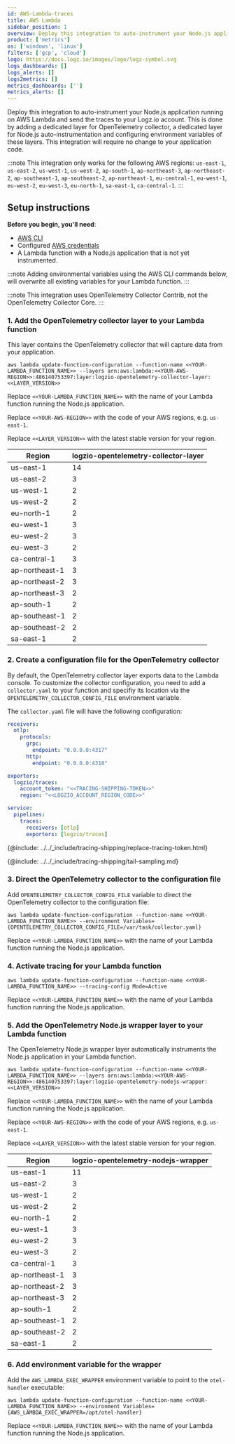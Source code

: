 ```yaml
---
id: AWS-Lambda-traces
title: AWS Lambda
sidebar_position: 1
overview: Deploy this integration to auto-instrument your Node.js application running on AWS Lambda and send the traces to your Logz.io account. This is done by adding a dedicated layer for OpenTelemetry collector, a dedicated layer for Node.js auto-instrumentation and configuring environment variables of these layers. This integration will require no change to your application code.
product: ['metrics']
os: ['windows', 'linux']
filters: ['gcp', 'cloud']
logo: https://docs.logz.io/images/logo/logz-symbol.svg
logs_dashboards: []
logs_alerts: []
logs2metrics: []
metrics_dashboards: ['']
metrics_alerts: []
---
```



Deploy this integration to auto-instrument your Node.js application running on AWS Lambda and send the traces to your Logz.io account. This is done by adding a dedicated layer for OpenTelemetry collector, a dedicated layer for Node.js auto-instrumentation and configuring environment variables of these layers. This integration will require no change to your application code.

<!-- info-box-start:info -->
:::note
This integration only works for the following AWS regions: `us-east-1`, `us-east-2`, `us-west-1`, `us-west-2`,
               `ap-south-1`, `ap-northeast-3`, `ap-northeast-2`, `ap-southeast-1`, `ap-southeast-2`, `ap-northeast-1`,
               `eu-central-1`, `eu-west-1`, `eu-west-2`, `eu-west-3`, `eu-north-1`,
               `sa-east-1`,
               `ca-central-1`.
:::
<!-- info-box-end -->

## Setup instructions

**Before you begin, you'll need**:
  
* [AWS CLI](https://docs.aws.amazon.com/cli/latest/userguide/install-cliv2.html)
* Configured [AWS credentials](https://docs.aws.amazon.com/cli/latest/userguide/cli-configure-files.html)
* A Lambda function with a Node.js application that is not yet instrumented.

<!-- info-box-start:info -->
:::note
Adding environmental variables using the AWS CLI commands below, will overwrite all existing variables for your Lambda function.
:::
<!-- info-box-end -->

<!-- info-box-start:info -->
:::note
This integration uses OpenTelemetry Collector Contrib, not the OpenTelemetry Collector Core.
:::
<!-- info-box-end -->


### 1. Add the OpenTelemetry collector layer to your Lambda function 

This layer contains the OpenTelemetry collector that will capture data from your application.

```shell
aws lambda update-function-configuration --function-name <<YOUR-LAMBDA_FUNCTION_NAME>> --layers arn:aws:lambda:<<YOUR-AWS-REGION>>:486140753397:layer:logzio-opentelemetry-collector-layer:<<LAYER_VERSION>>
```

Replace `<<YOUR-LAMBDA_FUNCTION_NAME>>` with the name of your Lambda function running the Node.js application.

Replace `<<YOUR-AWS-REGION>>` with the code of your AWS regions, e.g. `us-east-1`.

Replace `<<LAYER_VERSION>>` with the latest stable version for your region.

|Region|logzio-opentelemetry-collector-layer|
|--- |--- |
|us-east-1|14|
|us-east-2|3|
|us-west-1|2|
|us-west-2|2|
|eu-north-1|2|
|eu-west-1|3|
|eu-west-2|3|
|eu-west-3|2|
|ca-central-1|3|
|ap-northeast-1|3|
|ap-northeast-2|3|
|ap-northeast-3|2|
|ap-south-1|2|
|ap-southeast-1|2|
|ap-southeast-2|2|
|sa-east-1|2|


### 2. Create a configuration file for the OpenTelemetry collector
  
By default, the OpenTelemetry collector layer exports data to the Lambda console. To customize the collector configuration, you need to add a `collector.yaml` to your function and specifiy its location via the `OPENTELEMETRY_COLLECTOR_CONFIG_FILE` environment variable.


The `collector.yaml` file will have the following configuration:
  
```yaml
receivers:
  otlp:
    protocols:
      grpc:
        endpoint: "0.0.0.0:4317"
      http:
        endpoint: "0.0.0.0:4318"

exporters:
  logzio/traces:
    account_token: "<<TRACING-SHIPPING-TOKEN>>"
    region: "<<LOGZIO_ACCOUNT_REGION_CODE>>"

service:
  pipelines:
    traces:
      receivers: [otlp]
      exporters: [logzio/traces]
```

{@include: ../../_include/tracing-shipping/replace-tracing-token.html}

{@include: ../../_include/tracing-shipping/tail-sampling.md}



### 3. Direct the OpenTelemetry collector to the configuration file


Add `OPENTELEMETRY_COLLECTOR_CONFIG_FILE` variable to direct the OpenTelemetry collector to the configuration file:

```
aws lambda update-function-configuration --function-name <<YOUR-LAMBDA_FUNCTION_NAME>> --environment Variables={OPENTELEMETRY_COLLECTOR_CONFIG_FILE=/var/task/collector.yaml}
```

Replace `<<YOUR-LAMBDA_FUNCTION_NAME>>` with the name of your Lambda function running the Node.js application.


### 4. Activate tracing for your Lambda function

```shell
aws lambda update-function-configuration --function-name <<YOUR-LAMBDA_FUNCTION_NAME>> --tracing-config Mode=Active
```

Replace `<<YOUR-LAMBDA_FUNCTION_NAME>>` with the name of your Lambda function running the Node.js application.

### 5. Add the OpenTelemetry Node.js wrapper layer to your Lambda function

The OpenTelemetry Node.js wrapper layer automatically instruments the Node.js application in your Lambda function.

```shell
aws lambda update-function-configuration --function-name <<YOUR-LAMBDA_FUNCTION_NAME>> --layers arn:aws:lambda:<<YOUR-AWS-REGION>>:486140753397:layer:logzio-opentelemetry-nodejs-wrapper:<<LAYER_VERSION>>
```

Replace `<<YOUR-LAMBDA_FUNCTION_NAME>>` with the name of your Lambda function running the Node.js application.

Replace `<<YOUR-AWS-REGION>>` with the code of your AWS regions, e.g. `us-east-1`.

Replace `<<LAYER_VERSION>>` with the latest stable version for your region.

|Region|logzio-opentelemetry-nodejs-wrapper|
|--- |--- |
|us-east-1|11|
|us-east-2|3|
|us-west-1|2|
|us-west-2|2|
|eu-north-1|2|
|eu-west-1|3|
|eu-west-2|3|
|eu-west-3|2|
|ca-central-1|3|
|ap-northeast-1|3|
|ap-northeast-2|3|
|ap-northeast-3|2|
|ap-south-1|2|
|ap-southeast-1|2|
|ap-southeast-2|2|
|sa-east-1|2|

  
### 6. Add environment variable for the wrapper
  
Add the `AWS_LAMBDA_EXEC_WRAPPER` environment variable to point to the `otel-handler` executable:

```shell
aws lambda update-function-configuration --function-name <<YOUR-LAMBDA_FUNCTION_NAME>> --environment Variables={AWS_LAMBDA_EXEC_WRAPPER=/opt/otel-handler}
```

Replace `<<YOUR-LAMBDA_FUNCTION_NAME>>` with the name of your Lambda function running the Node.js application.